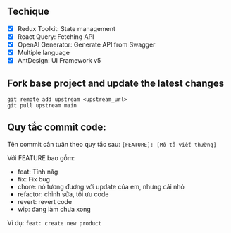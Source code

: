 ## Techique

- [x] Redux Toolkit: State management
- [x] React Query: Fetching API
- [x] OpenAI Generator: Generate API from Swagger
- [x] Multiple language
- [x] AntDesign: UI Framework v5

## Fork base project and update the latest changes

```
git remote add upstream <upstream_url>
git pull upstream main
```

## Quy tắc commit code:
Tên commit cần tuân theo quy tắc sau: `[FEATURE]: [Mô tả viết thường]`

Với FEATURE bao gồm:
- feat: Tính năg
- fix: Fix bug
- chore: nó tương đương với update của em, nhưng cái nhỏ
- refactor: chỉnh sửa, tối ưu code
- revert: revert code
- wip: đang làm chưa xong

Ví dụ: `feat: create new product`